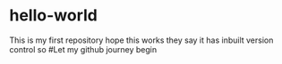 # hello-world
This is my first repository
hope this works
they say it has inbuilt version control
so #Let my github journey begin
